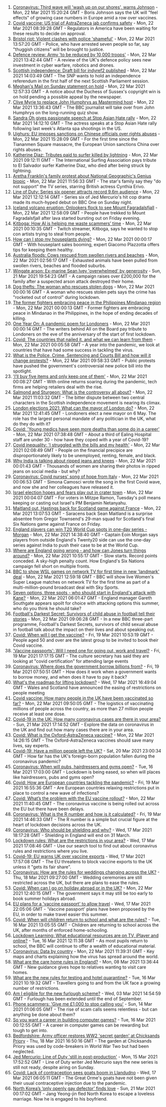 1. [Coronavirus: Third wave will 'wash up on our shores', warns Johnson](https://www.bbc.co.uk/news/uk-politics-56486067) - Mon, 22 Mar 2021 15:20:24 GMT - Boris Johnson says the UK will "feel effects" of growing case numbers in Europe amid a row over vaccines.
1. [Covid vaccine: US trial of AstraZeneca jab confirms safety](https://www.bbc.co.uk/news/health-56479462) - Mon, 22 Mar 2021 08:39:28 GMT - Regulators in America have been waiting for these results to decide on approval.
1. [Bristol riot: Violent clashes with police 'shameful'](https://www.bbc.co.uk/news/uk-england-bristol-56461796) - Mon, 22 Mar 2021 13:57:20 GMT - Police, who have arrested seven people so far, say "thuggish citizens" will be brought to justice.
1. [Defence review: Army 'to be reduced by 10,000 troops'](https://www.bbc.co.uk/news/uk-56477900) - Mon, 22 Mar 2021 13:42:44 GMT - A review of the UK's defence policy sees new investment in cyber warfare, robotics and drones.
1. [Scottish independence: Draft bill for indyref2 published](https://www.bbc.co.uk/news/uk-scotland-scotland-politics-56482881) - Mon, 22 Mar 2021 14:03:49 GMT - The SNP wants to hold an independence referendum in the first half of the next Scottish Parliament session.
1. [Meghan's Mail on Sunday statement on hold](https://www.bbc.co.uk/news/uk-56485477) - Mon, 22 Mar 2021 12:57:33 GMT - A notice about the Duchess of Sussex's copyright win is on hold pending a possible appeal by the newspaper.
1. [Clive Myrie to replace John Humphrys as Mastermind host](https://www.bbc.co.uk/news/newsbeat-56484185) - Mon, 22 Mar 2021 13:36:43 GMT - The BBC journalist will take over from John Humphrys on the long-running quiz show.
1. [Sandra Oh gives passionate speech at Stop Asian Hate rally](https://www.bbc.co.uk/news/entertainment-arts-56483297) - Mon, 22 Mar 2021 14:12:10 GMT - The actress speaks at a Stop Asian Hate rally following last week's Atlanta spa shootings in the US.
1. [Uighurs: EU imposes sanctions on Chinese officials over rights abuses](https://www.bbc.co.uk/news/world-europe-56487162) - Mon, 22 Mar 2021 15:28:09 GMT - For the first time since the Tiananmen Square massacre, the European Union sanctions China over rights abuses.
1. [Katherine Diaz: Tributes paid to surfer killed by lightning](https://www.bbc.co.uk/sport/olympics/56481286) - Mon, 22 Mar 2021 09:12:11 GMT - The International Surfing Association pays tribute to El Salvador surfer Katherine Diaz, who died after being struck by lightning.
1. [Aretha Franklin's family protest about National Geographic's Genius biopic](https://www.bbc.co.uk/news/entertainment-arts-56482684) - Mon, 22 Mar 2021 11:56:33 GMT - The star's family say they "do not support" the TV series, starring British actress Cynthia Erivo.
1. [Line of Duty: Series six opener attracts record 9.6m audience](https://www.bbc.co.uk/news/entertainment-arts-56482757) - Mon, 22 Mar 2021 12:12:14 GMT - Series six of Jed Mercurio's hit cop drama made its much-hyped debut on BBC One on Sunday night.
1. [Iceland volcano eruption: Onlookers flock to see Mount Fagradalsfjall](https://www.bbc.co.uk/news/world-europe-56482798) - Mon, 22 Mar 2021 12:58:09 GMT - People have trekked to Mount Fagradalsfjall after lava started bursting out on Friday evening.
1. [Kitboga: How AI is helping me waste scammers’ time](https://www.bbc.co.uk/news/technology-56458267) - Mon, 22 Mar 2021 00:10:35 GMT - Twitch streamer, Kitboga, says he wanted to stop con artists trying to steal from people.
1. [How can I stop my houseplants dying?](https://www.bbc.co.uk/news/uk-56419276) - Mon, 22 Mar 2021 00:00:17 GMT - With houseplant sales booming, expert Giacomo Plazzotta offers tips for keeping them healthy.
1. [Australia floods: Cows rescued from swollen rivers and beaches](https://www.bbc.co.uk/news/world-australia-56480142) - Mon, 22 Mar 2021 02:56:17 GMT - Exhausted animals have been pulled from swollen rivers, beaches and flooded suburbs.
1. [Wingate arson: Ex-marine Sean Ivey 'overwhelmed' by generosity](https://www.bbc.co.uk/news/uk-england-tees-56475313) - Sun, 21 Mar 2021 19:54:23 GMT - A campaign raises over £200,000 for the family after a suspected arson attack destroyed their home.
1. [Dog thefts: The woman who rescues stolen dogs](https://www.bbc.co.uk/news/uk-england-nottinghamshire-56253889) - Mon, 22 Mar 2021 00:00:16 GMT - A woman who rescues stolen pets says the crime has "rocketed out of control" during lockdown.
1. [The former fighters embracing peace in the Philippines Mindanao region](https://www.bbc.co.uk/news/world-asia-56462199) - Mon, 22 Mar 2021 00:00:13 GMT - Former fighters are embracing peace in Mindanao in the Philippines, in the hope of ending decades of killing.
1. [One Year On: A pandemic poem for Londoners](https://www.bbc.co.uk/news/uk-england-london-56436460) - Mon, 22 Mar 2021 00:00:14 GMT - The writers behind All on the Board pay tribute to Londoners on the eve of the anniversary of the start of first lockdown.
1. [Covid: The countries that nailed it, and what we can learn from them](https://www.bbc.co.uk/news/uk-56455030) - Mon, 22 Mar 2021 00:05:58 GMT - A year into the pandemic, we look at countries that have had some success in tackling the virus.
1. [What is the Police, Crime, Sentencing and Courts Bill and how will it change protests?](https://www.bbc.co.uk/news/uk-56400751) - Mon, 22 Mar 2021 09:58:33 GMT - Public protests have pushed the government's controversial new police bill into the spotlight.
1. ['I’ll buy five items and only keep one of them'](https://www.bbc.co.uk/news/explainers-56103106) - Mon, 22 Mar 2021 00:08:27 GMT - With online returns soaring during the pandemic, tech firms are helping retailers deal with the rise.
1. [Salmond and Sturgeon: What is the controversy all about?](https://www.bbc.co.uk/news/uk-scotland-scotland-politics-55996021) - Mon, 22 Mar 2021 11:03:32 GMT - The bitter dispute between two central characters in the Scottish independence movement is nearing its climax.
1. [London elections 2021: What can the mayor of London do?](https://www.bbc.co.uk/news/uk-england-london-56455840) - Mon, 22 Mar 2021 12:41:45 GMT - Londoners elect a new mayor on 6 May. The role has the largest personal mandate of any politician in the UK, what do they do with it?
1. [Covid: 'Young medics have seen more deaths than some do in a career'](https://www.bbc.co.uk/news/uk-england-london-56286593) - Mon, 22 Mar 2021 07:38:48 GMT - About a third of Ealing Hospital staff are under 30 - how have they coped with a year of Covid-19?
1. [Covid inequality: 'I struggled with the bills and my health'](https://www.bbc.co.uk/news/business-56359863) - Mon, 22 Mar 2021 02:08:49 GMT - People on the financial precipice are disproportionately likely to be unemployed, renting, female, and black.
1. [Why India is talking about ripped jeans and knees](https://www.bbc.co.uk/news/world-asia-india-56453929) - Mon, 22 Mar 2021 00:01:43 GMT - Thousands of women are sharing their photos in ripped jeans on social media - but why?
1. [Coronavirus: Covid nurses' song of hope from Italy](https://www.bbc.co.uk/news/world-europe-56368178) - Mon, 22 Mar 2021 00:06:53 GMT - Simona Camosci wrote the song in the first Covid wave, and now she and her colleagues have released it.
1. [Israel election hopes and fears play out in crater town](https://www.bbc.co.uk/news/world-middle-east-56441048) - Mon, 22 Mar 2021 00:04:07 GMT - For voters in Mitzpe Ramon, Tuesday's poll means keeping or casting out Israel's PM Benjamin Netanyahu.
1. [Maitland out, Hastings back for Scotland game against France](https://www.bbc.co.uk/sport/rugby-union/56469834) - Mon, 22 Mar 2021 13:07:53 GMT - Saracens back Sean Maitland is a surprise absentee from Gregor Townsend's 29-man squad for Scotland's final Six Nations game against France on Friday.
1. [England players can win T20 World Cup spots in one-day series - Morgan](https://www.bbc.co.uk/sport/cricket/56472575) - Mon, 22 Mar 2021 14:38:40 GMT - Captain Eoin Morgan says players from outside England's Twenty20 side can use the one-day series against India to push their case to be at the World Cup.
1. [Where are England going wrong - and how can Jones turn things around?](https://www.bbc.co.uk/sport/rugby-union/56478150) - Mon, 22 Mar 2021 10:55:17 GMT - Slow starts. Record points conceded. A sky-high penalty count. How England's Six Nations campaign fell short on multiple fronts.
1. [BBC to show WSL games on network TV for first time in new 'landmark' deal](https://www.bbc.co.uk/sport/football/56459754) - Mon, 22 Mar 2021 12:59:18 GMT - BBC will show live Women's Super League matches on network TV for the first time as part of a multi-million-pound broadcast deal with Sky Sports.
1. [Seven options, three spots - who should start in England's attack with Kane?](https://www.bbc.co.uk/sport/football/56330575) - Mon, 22 Mar 2021 06:01:47 GMT - England manager Gareth Southgate appears spoilt for choice with attacking options this summer, who do you think he should take?
1. [Football's Darkest Secret: Survivors of child abuse in football tell their stories](https://www.bbc.co.uk/sport/football/56378292) - Mon, 22 Mar 2021 09:06:28 GMT - In a new BBC three-part programme, Football's Darkest Secrets, survivors of child sexual abuse in football talk about the impact on their lives and about speaking out.
1. [Covid: When will I get the vaccine?](https://www.bbc.co.uk/news/health-55045639) - Fri, 19 Mar 2021 10:53:19 GMT - People aged 50 and over are the latest group to be invited to book their Covid vaccine.
1. ['Vaccine passports': Will I need one for going out, work and travel?](https://www.bbc.co.uk/news/explainers-55718553) - Fri, 19 Mar 2021 17:17:15 GMT - The culture secretary has said they are looking at "covid certification" for attending large events
1. [Coronavirus: Where does the government borrow billions from?](https://www.bbc.co.uk/news/business-50504151) - Fri, 19 Mar 2021 07:50:51 GMT - How does it work when a government wants to borrow money, and when does it have to pay it back?
1. [What's the roadmap for lifting lockdown?](https://www.bbc.co.uk/news/explainers-52530518) - Wed, 17 Mar 2021 16:49:04 GMT - Wales and Scotland have announced the easing of restrictions on people meeting
1. [Covid vaccine: How many people in the UK have been vaccinated so far?](https://www.bbc.co.uk/news/health-55274833) - Mon, 22 Mar 2021 09:50:05 GMT - The logistics of vaccinating millions of people across the country, as more than 27 million people receive at least one dose.
1. [Covid-19 in the UK: How many coronavirus cases are there in your area?](https://www.bbc.co.uk/news/uk-51768274) - Sun, 21 Mar 2021 17:14:52 GMT - Explore the data on coronavirus in the UK and find out how many cases there are in your area.
1. [Covid: What is the Oxford-AstraZeneca vaccine?](https://www.bbc.co.uk/news/health-55302595) - Mon, 22 Mar 2021 14:26:15 GMT - The Oxford-AstraZeneca vaccines should save many lives, say experts.
1. [Covid-19: Have a million people left the UK?](https://www.bbc.co.uk/news/uk-56435100) - Sat, 20 Mar 2021 23:00:34 GMT - How far has the UK's foreign-born population fallen during the coronavirus pandemic?
1. [Coronavirus: When will pubs, hairdressers and gyms open?](https://www.bbc.co.uk/news/explainers-53349989) - Tue, 16 Mar 2021 17:03:00 GMT - Lockdown is being eased, so when will places like hairdressers, pubs and gyms open?
1. [Covid: How are European countries tackling the pandemic?](https://www.bbc.co.uk/news/explainers-53640249) - Fri, 19 Mar 2021 16:55:36 GMT - Are European countries relaxing restrictions put in place to control a new wave of infections?
1. [Covid: What’s the problem with the EU vaccine rollout?](https://www.bbc.co.uk/news/explainers-52380823) - Mon, 22 Mar 2021 11:40:45 GMT - The coronavirus vaccine is being rolled out across the EU but there have been delays.
1. [Coronavirus: What is the R number and how is it calculated?](https://www.bbc.co.uk/news/health-52473523) - Fri, 19 Mar 2021 14:46:33 GMT - The R number is a simple but crucial figure at the heart of lockdown decisions across the UK.
1. [Coronavirus: Who should be shielding and why?](https://www.bbc.co.uk/news/health-51997151) - Wed, 17 Mar 2021 18:17:28 GMT - Shielding in England will end on 31 March.
1. [Lockdown rules: What are the restrictions in your area?](https://www.bbc.co.uk/news/uk-54373904) - Wed, 17 Mar 2021 17:08:46 GMT - Use our search tool to find out about coronavirus rules and restrictions where you live.
1. [Covid-19: EU warns UK over vaccine exports](https://www.bbc.co.uk/news/45877605) - Wed, 17 Mar 2021 17:57:08 GMT - The EU threatens to block vaccine exports to the UK unless it "gets its fair share".
1. [Coronavirus: How are the rules for weddings changing across the UK?](https://www.bbc.co.uk/news/explainers-52811509) - Thu, 18 Mar 2021 09:27:00 GMT - Wedding ceremonies are still restricted across the UK, but there are plans to ease the rules.
1. [Covid: When can I go on holiday abroad or in the UK?](https://www.bbc.co.uk/news/explainers-52646738) - Mon, 22 Mar 2021 12:40:15 GMT - The government says it may still be too early to book summer holidays abroad.
1. [EU plans for a 'vaccine passport' to allow travel](https://www.bbc.co.uk/news/world-europe-56436910) - Wed, 17 Mar 2021 22:05:06 GMT - 'Vaccine passport' plans have been proposed by the EU, in order to make travel easier this summer.
1. [Covid: When will children return to school and what are the rules?](https://www.bbc.co.uk/news/education-51643556) - Tue, 16 Mar 2021 13:05:55 GMT - Children are returning to school across the UK, after months of enforced home-schooling.
1. [Lockdown Learning: What educational resources are on TV, iPlayer and online?](https://www.bbc.co.uk/news/education-55591821) - Tue, 16 Mar 2021 12:11:38 GMT - As most pupils return to school, the BBC will continue to offer a wealth of educational material.
1. [Coronavirus: Data by country](https://www.bbc.co.uk/news/world-51235105) - Mon, 22 Mar 2021 11:39:31 GMT - Key maps and charts explaining how the virus has spread around the world.
1. [What are the care home rules in England?](https://www.bbc.co.uk/news/explainers-53503712) - Mon, 08 Mar 2021 13:36:44 GMT - New guidance gives hope to relatives wanting to visit care homes.
1. [What are the new rules for testing and hotel quarantine?](https://www.bbc.co.uk/news/explainers-52544307) - Tue, 16 Mar 2021 10:19:32 GMT - Travellers going to and from the UK face a growing number of restrictions.
1. [Am I eligible for the new furlough scheme?](https://www.bbc.co.uk/news/explainers-52135342) - Wed, 03 Mar 2021 14:54:59 GMT - Furlough has been extended until the end of September.
1. [Phone scammers: 'Give me £1,000 to stop calling you'](https://www.bbc.co.uk/news/technology-56334466) - Sun, 14 Mar 2021 01:06:05 GMT - The rise of scam calls seems relentless - but can anything be done about them?
1. [So you want a career in building computer games?](https://www.bbc.co.uk/news/business-56320899) - Tue, 16 Mar 2021 00:12:55 GMT - A career in computer games can be rewarding but tough to get into.
1. [Bedfordshire: Army officer restores WW2 'secret garden' at Chicksands Priory](https://www.bbc.co.uk/news/uk-england-beds-bucks-herts-56442771) - Thu, 18 Mar 2021 16:50:16 GMT - The garden at Chicksands Priory was used by code-breakers in World War Two but had been neglected.
1. [Jed Mercurio: Line of Duty 'still in post-production'](https://www.bbc.co.uk/news/entertainment-arts-56408763) - Mon, 15 Mar 2021 17:52:52 GMT - Line of Duty writer Jed Mercurio says the new series is still not ready, despite airing on Sunday.
1. [Covid: Lack of contraception sees goats boom in Llandudno](https://www.bbc.co.uk/news/uk-wales-56423211) - Wed, 17 Mar 2021 06:05:11 GMT - The Great Orme's goats have not been given their usual contraceptive injection due to the pandemic.
1. [North Korea’s ‘only openly gay defector’ finds love](https://www.bbc.co.uk/news/world-asia-56323825) - Sun, 21 Mar 2021 00:17:02 GMT - Jang Yeong-jin fled North Korea to escape a loveless marriage. Now he is engaged to his boyfriend.

